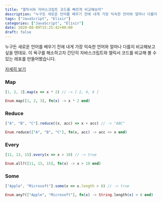 ```yaml
---
title: "엘릭서와 자바스크립트 코드를 빠르게 비교해보자"
description: "누구든 새로운 언어를 배우기 전에 내게 가장 익숙한 언어와 얼마나 다를지 비교해보기 마련입니다"
tags: ["JavaScript", "Elixir"]
categories: ["JavaScript", "Elixir"]
date: 2020-08-09T15:25:42+09:00
draft: false
---
```


누구든 새로운 언어를 배우기 전에 내게 가장 익숙한 언어와 얼마나 다를지 비교해보고 싶을 텐데요.
이 욕구를 해소하고자 간단히 자바스크립트와 엘릭서 코드를 비교해 볼 수 있는 레포를 만들어봤습니다.

[자세히 보기](https://github.com/dangen-effy/js-to-elixir)

### Map

```js
[1, 2, 3].map(x => x * 2) // -> [ 2, 4, 6 ]
```

```elixir
Enum.map([1, 2, 3], fn(x) -> x * 2 end)
```

### Reduce

```js
["A", "B", "C"].reduce((x, acc) => x + acc) // -> "ABC"
```

```elixir
Enum.reduce(["A", "B", "C"], fn(x, acc) -> acc <> x end)
```

### Every

```js
[11, 13, 15].every(x => x > 10) // -> true
```

```elixir
Enum.all?([11, 13, 15], fn(x) -> x > 10 end)
```

### Some

```js
["Apple", "Microsoft"].some(x => x.length > 6) // -> true
```

```elixir
Enum.any?(["Apple", "Microsoft"], fn(x) -> String.length(x) > 6 end)
```
